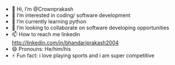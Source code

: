 - 👋 Hi, I’m @Crownprakash
- 👀 I’m interested in coding/ software development 
- 🌱 I’m currently learning python
- 💞️ I’m looking to collaborate on software developing opportunities 
- 📫 How to reach me linkedin http://linkedin.com/in/bhandariprakash2004
- 😄 Pronouns: He/him/his
- ⚡ Fun fact: i love playing sports and i am super competitive 

<!---
Crownprakash/Crownprakash is a ✨ special ✨ repository because its `README.md` (this file) appears on your GitHub profile.
You can click the Preview link to take a look at your changes.
--->
